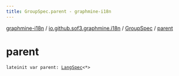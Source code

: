```yaml
---
title: GroupSpec.parent - graphmine-i18n
---
```


[graphmine-i18n](../../index.html) / [io.github.sof3.graphmine.i18n](../index.html) / [GroupSpec](index.html) / [parent](./parent.html)

# parent

`lateinit var parent: `[`LangSpec`](../-lang-spec/index.html)`<*>`